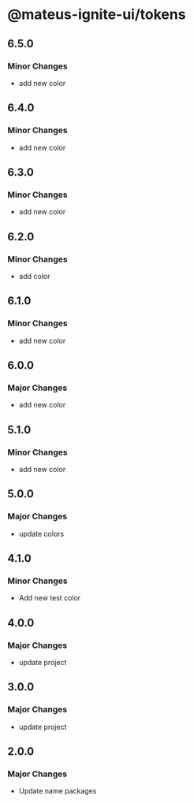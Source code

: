 # @mateus-ignite-ui/tokens

## 6.5.0

### Minor Changes

- add new color

## 6.4.0

### Minor Changes

- add new color

## 6.3.0

### Minor Changes

- add new color

## 6.2.0

### Minor Changes

- add color

## 6.1.0

### Minor Changes

- add new color

## 6.0.0

### Major Changes

- add new color

## 5.1.0

### Minor Changes

- add new color

## 5.0.0

### Major Changes

- update colors

## 4.1.0

### Minor Changes

- Add new test color

## 4.0.0

### Major Changes

- update project

## 3.0.0

### Major Changes

- update project

## 2.0.0

### Major Changes

- Update name packages
